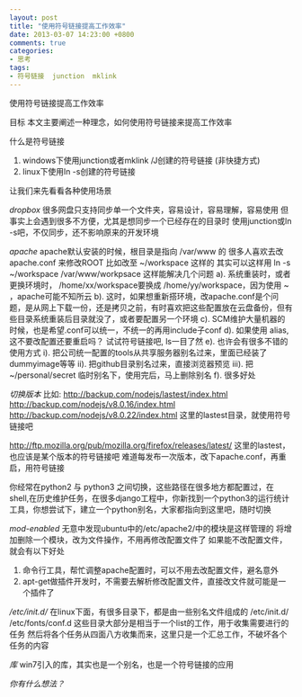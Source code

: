 ```yaml
---
layout: post
title: "使用符号链接提高工作效率"
date: 2013-03-07 14:23:00 +0800
comments: true
categories:
- 思考
tags:
- 符号链接  junction  mklink
---
```


使用符号链接提高工作效率

目标
本文主要阐述一种理念，如何使用符号链接来提高工作效率

什么是符号链接
1. windows下使用junction或者mklink /J创建的符号链接 (非快捷方式)
2. linux下使用ln -s创建的符号链接


让我们来先看看各种使用场景

*dropbox*
很多网盘只支持同步单一个文件夹，容易设计，容易理解，容易使用
但事实上会遇到很多不方便，尤其是想同步一个已经存在的目录时
使用junction或ln -s吧，不仅同步，还不影响原来的开发环境

*apache*
apache默认安装的时候，根目录是指向 /var/www 的
很多人喜欢去改 apache.conf 来修改ROOT 比如改至 ~/workspace 这样的
其实可以这样用 ln -s ~/workspace  /var/www/workpsace
这样能解决几个问题
a). 系统重装时，或者更换环境时， /home/xx/workspace要换成 /home/yy/workspace，因为使用 ~ ，apache可能不知所云
b). 这时，如果想重新搭环境，改apache.conf是个问题，是从网上下载一份，还是拷贝之前，有时喜欢把这些配置放在云盘备份，但有些目录系统重装后目录就没了，或者要配置另一个环境
c). SCM维护大量机器的时候，也是希望.conf可以统一，不统一的再用include子conf
d). 如果使用 alias, 这不要改配置还要重启吗？ 试试符号链接吧, ls一目了然
e). 也许会有很多不错的使用方式
    i). 把公司统一配置的tools从共享服务器别名过来，里面已经装了dummyimage等等
    ii). 把github目录别名过来，直接浏览器预览
    iii). 把 ~/personal/secret 临时别名下，使用完后，马上删除别名
f). 很多好处


*切换版本*
比如: 
http://backup.com/nodejs/lastest/index.html
http://backup.com/nodejs/v8.0.16/index.html
http://backup.com/nodejs/v8.0.22/index.html
这里的lastest目录，就使用符号链接吧

http://ftp.mozilla.org/pub/mozilla.org/firefox/releases/latest/
这里的lastest，也应该是某个版本的符号链接吧
难道每发布一次版本，改下apache.conf，再重启，用符号链接

你经常在python2 与 python3 之间切换，这些路径在很多地方都配置过，在shell,在历史维护任务，在很多django工程中，你新找到一个python3的运行统计工具，你想尝试下，建立一个python别名，大家都指向到这里吧，随时切换

*mod-enabled*
无意中发现ubuntu中的/etc/apache2/中的模块是这样管理的
将增加删除一个模块，改为文件操作，不用再修改配置文件了
如果能不改配置文件，就会有以下好处
1. 命令行工具，帮忙调整apache配置时，可以不用去改配置文件，避名意外
2. apt-get做插件开发时，不需要去解析修改配置文件，直接改文件就可能是一个插件了

*/etc/init.d/*
在linux下面，有很多目录下，都是由一些别名文件组成的
/etc/init.d/    /etc/fonts/conf.d
这些目录大部分是相当于一个list的工作，用于收集需要进行的任务
然后将各个任务从四面八方收集而来，这里只是一个汇总工作，不破坏各个任务的内容

*库*
win7引入的库，其实也是一个别名，也是一个符号链接的应用



*你有什么想法？*






